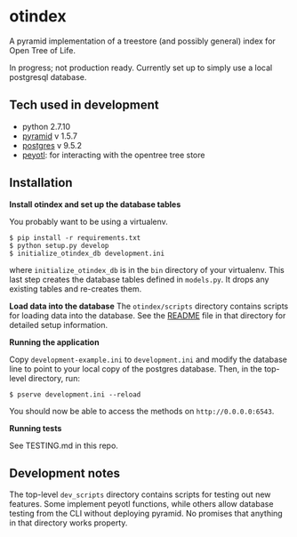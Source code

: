 # otindex

A pyramid implementation of a treestore (and possibly general) index for Open Tree of Life.

In progress; not production ready. Currently set up to simply use a local postgresql database.

## Tech used in development

* python 2.7.10
* [pyramid](http://www.pylonsproject.org/) v 1.5.7
* [postgres](http://www.postgresql.org/) v 9.5.2
* [peyotl](https://github.com/OpenTreeOfLife/peyotl): for interacting with the opentree tree store

## Installation

**Install otindex and set up the database tables**

You probably want to be using a virtualenv.

```
$ pip install -r requirements.txt
$ python setup.py develop
$ initialize_otindex_db development.ini
```
where `initialize_otindex_db` is in the `bin` directory of your virtualenv.
This last step creates the database tables defined in `models.py`. It drops any
existing tables and re-creates them.

**Load data into the database**
The `otindex/scripts` directory contains scripts for loading data into the
database. See the
[README](https://github.com/OpenTreeOfLife/otindex/blob/master/otindex/scripts/README.md)
file in that directory for detailed setup information.

**Running the application**

Copy `development-example.ini` to `development.ini` and modify the database
line to point to your local copy of the postgres database. Then, in the top-level
directory, run:

    $ pserve development.ini --reload

You should now be able to access the methods on `http://0.0.0.0:6543`.

**Running tests**

See TESTING.md in this repo.

## Development notes

The top-level `dev_scripts` directory contains scripts for testing out new
features. Some implement peyotl functions, while others allow database testing
from the CLI without deploying pyramid. No promises that anything in that
directory works property.
